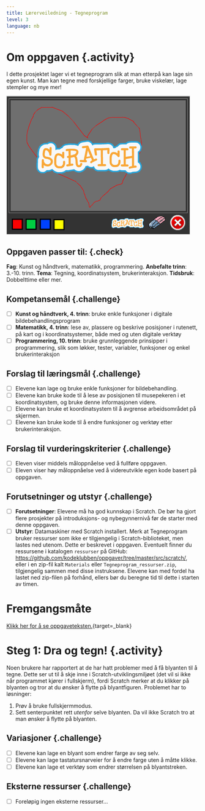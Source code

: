 ```yaml
---
title: Lærerveiledning - Tegneprogram
level: 3
language: nb
---
```


# Om oppgaven {.activity}
I dette prosjektet lager vi et tegneprogram slik at man etterpå kan
lage sin egen kunst. Man kan tegne med forskjellige farger, bruke
viskelær, lage stempler og mye mer!

![](tegneprogram.png)

## Oppgaven passer til: {.check}
 __Fag__: Kunst og håndtverk, matematikk, programmering.
__Anbefalte trinn__: 3.-10. trinn.
__Tema__: Tegning, koordinatsystem, brukerinteraksjon.
__Tidsbruk__: Dobbelttime eller mer.

## Kompetansemål {.challenge}
- [ ] __Kunst og håndtverk, 4. trinn__: bruke enkle funksjoner i digitale bildebehandlingsprogram
- [ ] __Matematikk, 4. trinn__: lese av, plassere og beskrive posisjoner i rutenett, på kart og i koordinatsystemer, både med og uten digitale verktøy
- [ ] __Programmering, 10. trinn__: bruke grunnleggende prinsipper i programmering, slik som løkker, tester, variabler, funksjoner og enkel brukerinteraksjon

## Forslag til læringsmål {.challenge}
- [ ] Elevene kan lage og bruke enkle funksjoner for bildebehandling.
- [ ] Elevene kan bruke kode til å lese av posisjonen til musepekeren i et koordinatsystem, og bruke denne informasjonen videre.
- [ ] Elevene kan bruke et koordinatsystem til å avgrense arbeidsområdet på skjermen.
- [ ] Elevene kan bruke kode til å endre funksjoner og verktøy etter brukerinteraksjon.

## Forslag til vurderingskriterier {.challenge}
- [ ] Eleven viser middels måloppnåelse ved å fullføre oppgaven.
- [ ] Eleven viser høy måloppnåelse ved å videreutvikle egen kode basert på oppgaven.

## Forutsetninger og utstyr {.challenge}
- [ ] __Forutsetninger__: Elevene må ha god kunnskap i Scratch. De bør ha gjort flere prosjekter på introduksjons- og nybegynnernivå før de starter med denne oppgaven.
- [ ] __Utstyr__: Datamaskiner med Scratch installert. Merk at Tegneprogram bruker ressurser som ikke er tilgjengelig i Scratch-biblioteket, men lastes ned utenom. Dette er beskrevet i oppgaven. Eventuelt finner du ressursene i katalogen `ressurser` på GitHub: <https://github.com/kodeklubben/oppgaver/tree/master/src/scratch/>,
eller i en zip-fil kalt `Materials` eller `Tegneprogram_ressurser.zip`, tilgjengelig sammen med disse instruksene. Elevene kan med fordel ha lastet ned zip-filen på forhånd, ellers bør du beregne tid til dette i starten av timen.

# Fremgangsmåte
[Klikk her for å se oppgaveteksten.](../tegneprogram/tegneprogram.html){target=_blank}
# Steg 1: Dra og tegn! {.activity}
Noen brukere har rapportert at de har hatt problemer med å få blyanten
til å tegne. Dette ser ut til å skje inne i Scratch-utviklingsmiljøet
(det vil si ikke når programmet kjører i fullskjerm), fordi Scratch
merker at du klikker på blyanten og tror at du ønsker å flytte på
blyantfiguren. Problemet har to løsninger:
1. Prøv å bruke fullskjermmodus.
2. Sett senterpunktet rett _utenfor_ selve blyanten. Da vil ikke Scratch
tro at man ønsker å flytte på blyanten.

## Variasjoner {.challenge}
- [ ] Elevene kan lage en blyant som endrer farge av seg selv.
- [ ] Elevene kan lage tastatursnarveier for å endre farge uten å måtte klikke.
- [ ] Elevene kan lage et verktøy som endrer størrelsen på blyantstreken.

## Eksterne ressurser {.challenge}
- [ ] Foreløpig ingen eksterne ressurser...

